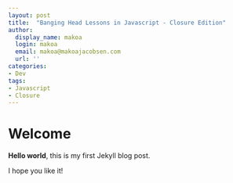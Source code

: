 ```yaml
---
layout: post
title:  "Banging Head Lessons in Javascript - Closure Edition"
author:
  display_name: makoa
  login: makoa
  email: makoa@makoajacobsen.com
  url: ''
categories:
- Dev
tags:
- Javascript
- Closure
---
```


# Welcome

**Hello world**, this is my first Jekyll blog post.

I hope you like it!